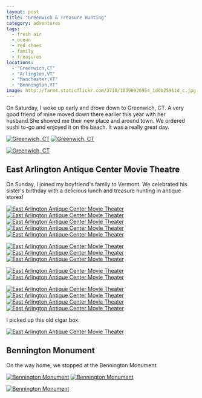 ```yaml
---
layout: post
title: "Greenwich & Treasure Hunting"
category: adventures
tags: 
  - fresh air
  - ocean
  - red shoes
  - family
  - treasures
locations: 
  - "Greenwich,CT"
  - "Arlington,VT"
  - "Manchester,VT"
  - "Bennington,VT"
image: http://farm4.staticflickr.com/3710/10390926954_1d0b25911d_c.jpg
---
```


On Saturday, I woke up early and drove down to Greenwich, CT. A very good friend of mine moved down there earlier this year with her husband.She showed me their new place and around town. We ordered sushi to-go and enjoyed it on the beach. It was a really great day.

<a href="http://www.flickr.com/photos/katydecorah/10391048193/" title="Greenwich, CT by katydecorah, on Flickr"><img src="http://farm8.staticflickr.com/7376/10391048193_0ed2052e5b_c.jpg" class="img-half" alt="Greenwich, CT"></a>
<a href="http://www.flickr.com/photos/katydecorah/10390895356/" title="Greenwich, CT by katydecorah, on Flickr"><img src="http://farm6.staticflickr.com/5510/10390895356_61e2051e1b_c.jpg" class="img-half" alt="Greenwich, CT"></a>

<a href="http://www.flickr.com/photos/katydecorah/10390910816/" title="Greenwich, CT by katydecorah, on Flickr"><img src="http://farm8.staticflickr.com/7441/10390910816_14ec5d95d4_c.jpg" class="pop-out" alt="Greenwich, CT"></a>

## East Arlington Antique Center Movie Theatre

On Sunday, I joined my boyfriend's family to Vermont. We celebrated his sister's birthday with a delicious lunch and treasure hunting in antique stores!

<a href="http://www.flickr.com/photos/katydecorah/10391098723/" title="East Arlington Antique Center Movie Theater by katydecorah, on Flickr"><img src="http://farm4.staticflickr.com/3810/10391098723_42e648147e_c.jpg" class="img-half" alt="East Arlington Antique Center Movie Theater"></a>
<a href="http://www.flickr.com/photos/katydecorah/10391102833/" title="East Arlington Antique Center Movie Theater by katydecorah, on Flickr"><img src="http://farm8.staticflickr.com/7340/10391102833_df756e6505_c.jpg" class="img-half" alt="East Arlington Antique Center Movie Theater"></a>
<a href="http://www.flickr.com/photos/katydecorah/10390926954/" title="East Arlington Antique Center Movie Theater by katydecorah, on Flickr"><img src="http://farm4.staticflickr.com/3710/10390926954_1d0b25911d_c.jpg" class="pop-out" alt="East Arlington Antique Center Movie Theater"></a>
<a href="http://www.flickr.com/photos/katydecorah/10391111813/" title="East Arlington Antique Center Movie Theater by katydecorah, on Flickr"><img src="http://farm6.staticflickr.com/5493/10391111813_0544887769_c.jpg" class="img-half" alt="East Arlington Antique Center Movie Theater"></a>
<a href="http://www.flickr.com/photos/katydecorah/10390968336/" title="East Arlington Antique Center Movie Theater by katydecorah, on Flickr"><img src="http://farm8.staticflickr.com/7415/10390968336_02ca02940f_c.jpg" class="img-half" alt="East Arlington Antique Center Movie Theater"></a>

<a href="http://www.flickr.com/photos/katydecorah/10391118893/" title="East Arlington Antique Center Movie Theater by katydecorah, on Flickr"><img src="http://farm6.staticflickr.com/5531/10391118893_d5003b4275_c.jpg" class="img-thirds" alt="East Arlington Antique Center Movie Theater"></a>
<a href="http://www.flickr.com/photos/katydecorah/10391122693/" title="East Arlington Antique Center Movie Theater by katydecorah, on Flickr"><img src="http://farm8.staticflickr.com/7394/10391122693_dacbaf9a32_c.jpg" class="img-thirds" alt="East Arlington Antique Center Movie Theater"></a>
<a href="http://www.flickr.com/photos/katydecorah/10391152183/" title="East Arlington Antique Center Movie Theater by katydecorah, on Flickr"><img src="http://farm3.staticflickr.com/2857/10391152183_41de13a859_c.jpg" class="img-thirds" alt="East Arlington Antique Center Movie Theater"></a>

<a href="http://www.flickr.com/photos/katydecorah/10391125783/" title="East Arlington Antique Center Movie Theater by katydecorah, on Flickr"><img src="http://farm6.staticflickr.com/5496/10391125783_0dcf6911a7_c.jpg" class="img-half" alt="East Arlington Antique Center Movie Theater"></a>
<a href="http://www.flickr.com/photos/katydecorah/10390951325/" title="East Arlington Antique Center Movie Theater by katydecorah, on Flickr"><img src="http://farm8.staticflickr.com/7328/10390951325_f60a787232_c.jpg" class="img-half" alt="East Arlington Antique Center Movie Theater"></a>

<a href="http://www.flickr.com/photos/katydecorah/10390953474/" title="East Arlington Antique Center Movie Theater by katydecorah, on Flickr"><img src="http://farm4.staticflickr.com/3746/10390953474_b4a882b337_c.jpg" class="img-half" alt="East Arlington Antique Center Movie Theater"></a>
<a href="http://www.flickr.com/photos/katydecorah/10390956964/" title="East Arlington Antique Center Movie Theater by katydecorah, on Flickr"><img src="http://farm4.staticflickr.com/3756/10390956964_ca9493f18c_c.jpg" class="img-half" alt="East Arlington Antique Center Movie Theater"></a>
<a href="http://www.flickr.com/photos/katydecorah/10390996416/" title="East Arlington Antique Center Movie Theater by katydecorah, on Flickr"><img src="http://farm6.staticflickr.com/5524/10390996416_13d3eee588_c.jpg" class="img-half" alt="East Arlington Antique Center Movie Theater"></a>
<a href="http://www.flickr.com/photos/katydecorah/10390970065/" title="East Arlington Antique Center Movie Theater by katydecorah, on Flickr"><img src="http://farm4.staticflickr.com/3784/10390970065_dd1c0bf0b0_c.jpg" class="img-half" alt="East Arlington Antique Center Movie Theater"></a>

I picked up this old cigar box.

<a href="http://www.flickr.com/photos/katydecorah/10390974944/" title="East Arlington Antique Center Movie Theater by katydecorah, on Flickr"><img src="http://farm8.staticflickr.com/7435/10390974944_77f74f397d_c.jpg" alt="East Arlington Antique Center Movie Theater"></a>

## Bennington Monument

On the way home, we stopped at the Bennington Monument.

<a href="http://www.flickr.com/photos/katydecorah/10391056286/" title="Bennington Monument by katydecorah, on Flickr"><img src="http://farm8.staticflickr.com/7395/10391056286_be4e0a5d2e_c.jpg" class="img-tall" alt="Bennington Monument"></a>
<a href="http://www.flickr.com/photos/katydecorah/10391031384/" title="Bennington Monument by katydecorah, on Flickr"><img src="http://farm4.staticflickr.com/3708/10391031384_5226044973_c.jpg" class="img-wide" alt="Bennington Monument"></a>

<a href="http://www.flickr.com/photos/katydecorah/10391034654/" title="Bennington Monument by katydecorah, on Flickr"><img src="http://farm8.staticflickr.com/7459/10391034654_5f8f495a5c_c.jpg" class="pop-out" alt="Bennington Monument"></a>